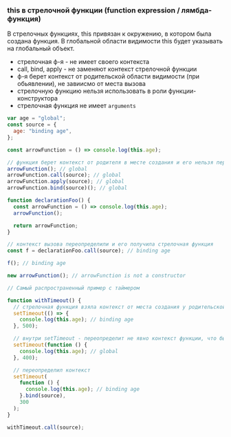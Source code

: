 ### this в стрелочной функции (function expression / лямбда-функция)

В стрелочных функциях, this привязан к окружению, в котором была создана функция. В глобальной области видимости this будет указывать на глобальный объект.

- стрелочная ф-я - не имеет своего контекста
- call, bind, apply - не заменяют контекст стрелочной функции
- ф-я берет контекст от родительской области видимости (при обьявлении), не завиисмо от места вызова
- стрелочную функцию нельзя использовать в роли функции-конструктора
- стрелочная функция не имеет `arguments`

```js
var age = "global";
const source = {
  age: "binding age",
};

const arrowFunction = () => console.log(this.age);

// функция берет контекст от родителя в месте создания и его нельзя переопределить
arrowFunction(); // global
arrowFunction.call(source); // global
arrowFunction.apply(source); // global
arrowFunction.bind(source)(); // global

function declarationFoo() {
  const arrowFunction = () => console.log(this.age);
  arrowFunction();

  return arrowFunction;
}

// контекст вызова переопределили и его получила стрелочная функция
const f = declarationFoo.call(source); // binding age

f(); // binding age

new arrowFunction(); // arrowFunction is not a constructor

// Самый распространенный пример с таймером

function withTimeout() {
  // стрелочная функция взяла контекст от места создания у родительской функции withTimeout
  setTimeout(() => {
    console.log(this.age); // binding age
  }, 500);

  // внутри setTimeout - переопределит не явно контекст функции, что бы исправить, нужно вызывать с bind или стрелочуню функцию
  setTimeout(function () {
    console.log(this.age); // global
  }, 400);

  // переопределил контекст
  setTimeout(
    function () {
      console.log(this.age); // binding age
    }.bind(source),
    300
  );
}

withTimeout.call(source);
```
